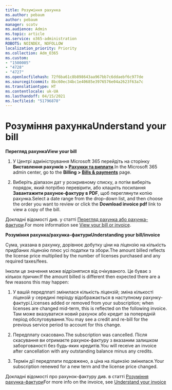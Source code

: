 ```yaml
---
title: Розуміння рахунка
ms.author: pebaum
author: pebaum
manager: scotv
ms.audience: Admin
ms.topic: article
ms.service: o365-administration
ROBOTS: NOINDEX, NOFOLLOW
localization_priority: Priority
ms.collection: Adm_O365
ms.custom:
- "1500005"
- "4728"
- "4727"
ms.openlocfilehash: 72f6ba61c8b898643aa967bb7c6ddaebf6c977de
ms.sourcegitcommit: 8bc60ec34bc1e40685e3976576e04a2623f63a7c
ms.translationtype: HT
ms.contentlocale: uk-UA
ms.lasthandoff: 04/15/2021
ms.locfileid: "51796878"
---
```

# <a name="understand-your-bill"></a><span data-ttu-id="8eca5-102">Розуміння рахунка</span><span class="sxs-lookup"><span data-stu-id="8eca5-102">Understand your bill</span></span>

<span data-ttu-id="8eca5-103">**Перегляд рахунка**</span><span class="sxs-lookup"><span data-stu-id="8eca5-103">**View your bill**</span></span>

1. <span data-ttu-id="8eca5-104">У Центрі адміністрування Microsoft 365 перейдіть на сторінку **Виставлення рахунків > [Рахунки та виплати](https://go.microsoft.com/fwlink/p/?linkid=848039)**.</span><span class="sxs-lookup"><span data-stu-id="8eca5-104">In the Microsoft 365 admin center, go to the **Billing > [Bills & payments](https://go.microsoft.com/fwlink/p/?linkid=848039)** page.</span></span>

2. <span data-ttu-id="8eca5-105">Виберіть діапазон дат у розкривному списку, а потім виберіть порядок, який потрібно перевірити, або клацніть посилання **Завантажити рахунок-фактуру в PDF**, щоб переглянути копію рахунка.</span><span class="sxs-lookup"><span data-stu-id="8eca5-105">Select a date range from the drop-down list, and then choose the order you want to review or click the **Download invoice pdf** link to view a copy of the bill.</span></span>

<span data-ttu-id="8eca5-106">Докладні відомості див. у статті [Перегляд рахунка або рахунка-фактури](https://docs.microsoft.com/microsoft-365/commerce/billing-and-payments/view-your-bill-or-invoice).</span><span class="sxs-lookup"><span data-stu-id="8eca5-106">For more information see [View your bill or invoice](https://docs.microsoft.com/microsoft-365/commerce/billing-and-payments/view-your-bill-or-invoice).</span></span>

<span data-ttu-id="8eca5-107">**Розуміння рахунка/рахунка-фактури**</span><span class="sxs-lookup"><span data-stu-id="8eca5-107">**Understanding your bill/invoice**</span></span>

<span data-ttu-id="8eca5-108">Сума, указана в рахунку, дорівнює добутку ціни на ліцензію на кількість придбаних ліцензію плюс усі податки та збори.</span><span class="sxs-lookup"><span data-stu-id="8eca5-108">The amount billed reflects the license price multiplied by the number of licenses purchased and any required taxes/fees.</span></span>

<span data-ttu-id="8eca5-109">Інколи це значення може відрізнятися від очікуваного. Це буває з кількох причин:</span><span class="sxs-lookup"><span data-stu-id="8eca5-109">If the amount billed is different then expected there are a few reasons this may happen:</span></span>

1. <span data-ttu-id="8eca5-110">У вашій передплаті змінилася кількість ліцензій; зміна кількості ліцензій у середині періоду відображається в наступному рахунку-фактурі.</span><span class="sxs-lookup"><span data-stu-id="8eca5-110">Licenses added or removed from your subscription; when licenses are changed mid-term, this is reflected on the following invoice.</span></span>  <span data-ttu-id="8eca5-111">Там може вказуватися новий рахунок або кредит за попередній період обслуговування.</span><span class="sxs-lookup"><span data-stu-id="8eca5-111">You may see a credit and re-bill for the previous service period to account for this change.</span></span>

2. <span data-ttu-id="8eca5-112">Передплату скасовано.</span><span class="sxs-lookup"><span data-stu-id="8eca5-112">The subscription was cancelled.</span></span>  <span data-ttu-id="8eca5-113">Після скасування ви отримаєте рахунок-фактуру з вказаним залишком заборгованості без будь-яких кредитів.</span><span class="sxs-lookup"><span data-stu-id="8eca5-113">You will receive an invoice after cancellation with any outstanding balance minus any credits.</span></span>

3. <span data-ttu-id="8eca5-114">Термін дії передплати подовжено, а ціна на ліцензію змінилася.</span><span class="sxs-lookup"><span data-stu-id="8eca5-114">Your subscription renewed for a new term and the license price changed.</span></span>  

<span data-ttu-id="8eca5-115">Докладні відомості про рахунок-фактуру див. в статті [Розуміння рахунка-фактури](https://support.office.com/article/Understand-your-invoice-for-Office-365-for-business-0724b428-fb59-4962-8c37-6674166d7507)</span><span class="sxs-lookup"><span data-stu-id="8eca5-115">For more info on the invoice, see [Understand your invoice](https://support.office.com/article/Understand-your-invoice-for-Office-365-for-business-0724b428-fb59-4962-8c37-6674166d7507)</span></span>
